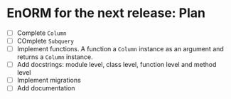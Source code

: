 # EnORM for the next release: Plan

* [ ] Complete `Column`
* [ ] COmplete `Subquery`
* [ ] Implement functions. A function a `Column` instance as an argument and returns a `Column` instance.
* [ ] Add docstrings: module level, class level, function level and method level
* [ ] Implement migrations
* [ ] Add documentation
